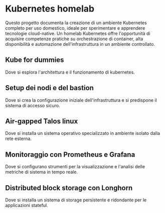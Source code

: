 # Kubernetes homelab

Questo progetto documenta la creazione di un ambiente Kubernetes completo per uso domestico, ideale per sperimentare e apprendere tecnologie cloud-native. Un homelab Kubernetes offre l'opportunità di acquisire competenze pratiche su orchestrazione di container, alta disponibilità e automazione dell'infrastruttura in un ambiente controllato.

## Kube for dummies

Dove si esplora l'architettura e il funzionamento di kubernetes.

## Setup dei nodi e del bastion
Dove si crea la configurazione iniziale dell'infrastruttura e si predispone il sistema di accesso sicuro.

## Air-gapped Talos linux 
Dove si installa un sistema operativo specializzato in ambiente isolato dalla rete esterna.

## Monitoraggio con Prometheus e Grafana
Dove si configurano strumenti per la visualizzazione e l'analisi delle metriche di sistema in tempo reale.

## Distributed block storage con Longhorn
Dove si installa un sistema di storage persistente e ridondante per le applicazioni stateful.
